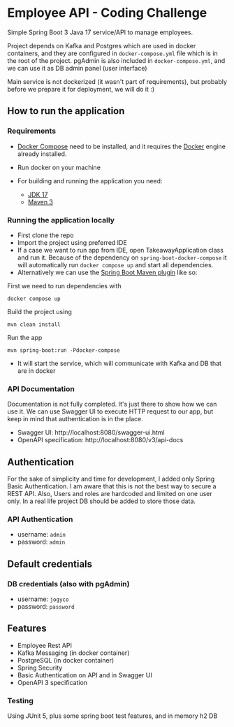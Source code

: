 # Employee API - Coding Challenge

Simple Spring Boot 3 Java 17 service/API to manage employees.

Project depends on Kafka and Postgres which are used in docker containers, and they are configured in `docker-compose.yml`
file which is in the root of the project. pgAdmin is also included in `docker-compose.yml`, and we can use it as 
DB admin panel (user interface)

Main service is not dockerized (it wasn't part of requirements), but probably before we prepare it for deployment, we will do it :) 


## How to run the application

### Requirements
- [Docker Compose](https://docs.docker.com/compose/install/) need to be installed, and it requires the [Docker](https://docs.docker.com/engine/install/) engine already installed. 
- Run docker on your machine
- For building and running the application you need:

  * [JDK 17](https://www.oracle.com/java/technologies/downloads/#java17)
  * [Maven 3](https://maven.apache.org)


### Running the application locally
- First clone the repo 
- Import the project using preferred IDE
- If a case we want to run app from IDE, open TakeawayApplication class and run it. Because of the dependency on 
`spring-boot-docker-compose` it will automatically run `docker compose up` and start all dependencies. 
- Alternatively we can use the [Spring Boot Maven plugin](https://docs.spring.io/spring-boot/docs/current/reference/html/build-tool-plugins-maven-plugin.html) like so:

First we need to run dependencies with
```shell
docker compose up
```
 
Build the project using 
```shell
mvn clean install
```
  Run the app
```shell
mvn spring-boot:run -Pdocker-compose
```

- It will start the service, which will communicate with Kafka and DB that are in docker

### API Documentation
Documentation is not fully completed. It's just there to show how we can use it. 
We can use Swagger UI to execute HTTP request to our app, but keep in mind that authentication is in the place.
- Swagger UI: http://localhost:8080/swagger-ui.html
- OpenAPI specification: http://localhost:8080/v3/api-docs

## Authentication
For the sake of simplicity and time for development, I added only Spring Basic Authentication. I am aware that 
this is not the best way to secure a REST API. Also, Users and roles are hardcoded and limited on one user only. 
In a real life project DB should be added to store those data.

### API  Authentication
* username: `admin`
* password: `admin`



## Default credentials

### DB credentials (also with pgAdmin)
* username: `jogyco`
* password: `password`


## Features

* Employee Rest API
* Kafka Messaging (in docker container)
* PostgreSQL (in docker container)
* Spring Security
* Basic Authentication on API and in Swagger UI
* OpenAPI 3 specification

### Testing
Using JUnit 5, plus some spring boot test features, and in memory h2 DB
